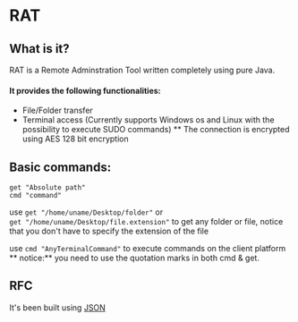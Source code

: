 # RAT
## What is it?
RAT is a Remote Adminstration Tool written completely using pure Java.
#### It provides the following functionalities:
- File/Folder transfer
- Terminal access (Currently supports Windows os and Linux with the possibility to execute SUDO commands)
** The connection is encrypted using AES 128 bit encryption
## Basic commands:
```
get "Absolute path"
cmd "command"
```
use `get "/home/uname/Desktop/folder"` or  
`get "/home/uname/Desktop/file.extension"` to get any folder or file, notice that you don't have to specify the extension of the file

use `cmd "AnyTerminalCommand"` to execute commands on the client platform
** notice:** you need to use the quotation marks in both cmd & get.
## RFC 

It's been built using [JSON](https://github.com/stleary/JSON-java)
